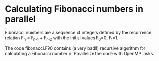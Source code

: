 # Calculating Fibonacci numbers in parallel

Fibonacci numbers are a sequence of integers defined by the recurrence 
relation 
 F<sub>n</sub> = F<sub>n-1</sub> + F<sub>n-2</sub>
with the initial values F<sub>0</sub>=0, F<sub>1</sub>=1.

The code fibonacci.F90 contains (a very bad!!) recursive algorithm 
for calculating a Fibonacci number n. Parallelize the code with 
OpenMP tasks.
